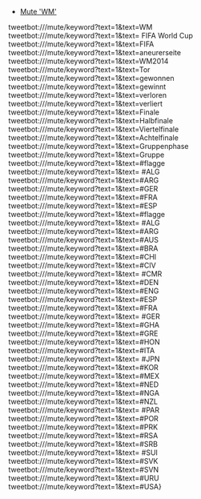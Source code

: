 * [Mute 'WM'](tweetbot:///mute/keyword?text=1&text=WM)




tweetbot:///mute/keyword?text=1&text=WM\
tweetbot:///mute/keyword?text=1&text= FIFA World Cup\
tweetbot:///mute/keyword?text=1&text=FIFA\
tweetbot:///mute/keyword?text=1&text=aneurerseite\
tweetbot:///mute/keyword?text=1&text=WM2014\
tweetbot:///mute/keyword?text=1&text=Tor\
tweetbot:///mute/keyword?text=1&text=gewonnen\
tweetbot:///mute/keyword?text=1&text=gewinnt\
tweetbot:///mute/keyword?text=1&text=verloren\
tweetbot:///mute/keyword?text=1&text=verliert\
tweetbot:///mute/keyword?text=1&text=Finale\
tweetbot:///mute/keyword?text=1&text=Halbfinale\
tweetbot:///mute/keyword?text=1&text=Viertelfinale\
tweetbot:///mute/keyword?text=1&text=Achtelfinale\
tweetbot:///mute/keyword?text=1&text=Gruppenphase\
tweetbot:///mute/keyword?text=1&text=Gruppe\
tweetbot:///mute/keyword?text=1&text=#flagge\
tweetbot:///mute/keyword?text=1&text= #ALG\
tweetbot:///mute/keyword?text=1&text=#ARG\
tweetbot:///mute/keyword?text=1&text=#GER\
tweetbot:///mute/keyword?text=1&text=#FRA\
tweetbot:///mute/keyword?text=1&text=#ESP\
tweetbot:///mute/keyword?text=1&text=#flagge\
tweetbot:///mute/keyword?text=1&text= #ALG\
tweetbot:///mute/keyword?text=1&text=#ARG\
tweetbot:///mute/keyword?text=1&text=#AUS\
tweetbot:///mute/keyword?text=1&text=#BRA\
tweetbot:///mute/keyword?text=1&text=#CHI\
tweetbot:///mute/keyword?text=1&text=#CIV\
tweetbot:///mute/keyword?text=1&text= #CMR\
tweetbot:///mute/keyword?text=1&text=#DEN\
tweetbot:///mute/keyword?text=1&text=#ENG\
tweetbot:///mute/keyword?text=1&text=#ESP\
tweetbot:///mute/keyword?text=1&text=#FRA\
tweetbot:///mute/keyword?text=1&text= #GER\
tweetbot:///mute/keyword?text=1&text=#GHA\
tweetbot:///mute/keyword?text=1&text=#GRE\
tweetbot:///mute/keyword?text=1&text=#HON\
tweetbot:///mute/keyword?text=1&text=#ITA\
tweetbot:///mute/keyword?text=1&text= #JPN\
tweetbot:///mute/keyword?text=1&text=#KOR\
tweetbot:///mute/keyword?text=1&text=#MEX\
tweetbot:///mute/keyword?text=1&text=#NED\
tweetbot:///mute/keyword?text=1&text=#NGA\
tweetbot:///mute/keyword?text=1&text=#NZL\
tweetbot:///mute/keyword?text=1&text= #PAR\
tweetbot:///mute/keyword?text=1&text=#POR\
tweetbot:///mute/keyword?text=1&text=#PRK\
tweetbot:///mute/keyword?text=1&text=#RSA\
tweetbot:///mute/keyword?text=1&text=#SRB\
tweetbot:///mute/keyword?text=1&text= #SUI\
tweetbot:///mute/keyword?text=1&text=#SVK\
tweetbot:///mute/keyword?text=1&text=#SVN\
tweetbot:///mute/keyword?text=1&text=#URU\
tweetbot:///mute/keyword?text=1&text=#USA}
